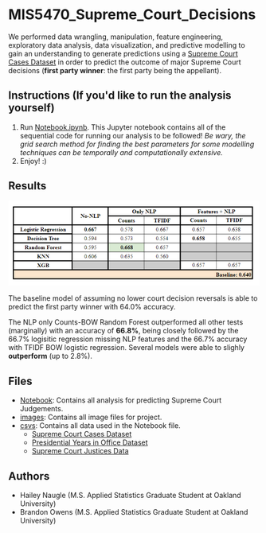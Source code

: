 # MIS5470_Supreme_Court_Decisions
We performed data wrangling, manipulation, feature engineering, exploratory data analysis, data visualization, and predictive modelling to gain an understanding to generate predictions using a [Supreme Court Cases Dataset](https://www.kaggle.com/datasets/deepcontractor/supreme-court-judgment-prediction/data) in order to predict the outcome of major Supreme Court decisions (**first party winner**: the first party being the appellant). 

## Instructions (If you'd like to run the analysis yourself)
1. Run [Notebook.ipynb](https://github.com/brandonowens24/MIS5470_Supreme_Court_Decisions/blob/main/Notebook.ipynb).
This Jupyter notebook contains all of the sequential code for running our analysis to be followed! *Be wary, the grid search method for finding the best parameters for some modelling techniques can be temporally and computationally extensive.*
3.  Enjoy! :)  

## Results
![Results](https://github.com/brandonowens24/MIS5470_Supreme_Court_Decisions/blob/main/images/sc_results.png)

The baseline model of assuming no lower court decision reversals is able to predict the first party winner with 64.0% accuracy.

The NLP only Counts-BOW Random Forest outperformed all other tests (marginally) with an accuracy of **66.8%**, being closely followed by the 66.7% logisitic regression missing NLP features and the 66.7% accuracy with TFIDF BOW logistic regression. Several models were able to slighly **outperform** (up to 2.8%).

## Files
* [Notebook](https://github.com/brandonowens24/MIS5470_Supreme_Court_Decisions/blob/main/Notebook.ipynb): Contains all analysis for predicting Supreme Court Judgements.
* [images](https://github.com/brandonowens24/MIS5470_Supreme_Court_Decisions/tree/main/images): Contains all image files for project.
* [csvs](https://github.com/brandonowens24/MIS5470_Supreme_Court_Decisions/tree/main/csvs): Contains all data used in the Notebook file.
    * [Supreme Court Cases Dataset](https://www.kaggle.com/datasets/deepcontractor/supreme-court-judgment-prediction/data)
    * [Presidential Years in Office Dataset](https://github.com/awhstin/Dataset-List/blob/master/presidents.csv)
    * [Supreme Court Justices Data](https://supreme.justia.com/justices/)

## Authors
* Hailey Naugle (M.S. Applied Statistics Graduate Student at Oakland University)
* Brandon Owens (M.S. Applied Statistics Graduate Student at Oakland University)
